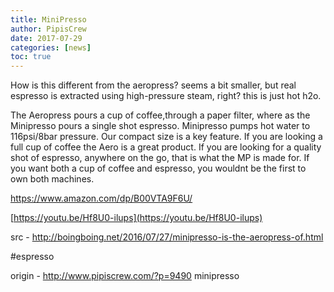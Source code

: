 ```yaml
---
title: MiniPresso
author: PipisCrew
date: 2017-07-29
categories: [news]
toc: true
---
```


How is this different from the aeropress? seems a bit smaller, but real espresso is extracted using high-pressure steam, right? this is just hot h2o.

The Aeropress pours a cup of coffee,through a paper filter, where as the Minipresso pours a single shot espresso. Minipresso pumps hot water to 116psi/8bar pressure. Our compact size is a key feature. If you are looking a full cup of coffee the Aero is a great product. If you are looking for a quality shot of espresso, anywhere on the go, that is what the MP is made for. If you want both a cup of coffee and espresso, you wouldnt be the first to own both machines.

https://www.amazon.com/dp/B00VTA9F6U/

[https://youtu.be/Hf8U0-ilups](https://youtu.be/Hf8U0-ilups)

src - http://boingboing.net/2016/07/27/minipresso-is-the-aeropress-of.html

#espresso

origin - http://www.pipiscrew.com/?p=9490 minipresso